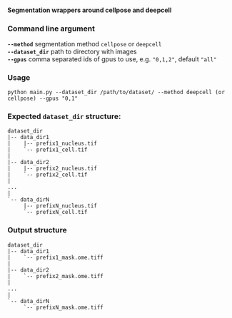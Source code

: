 #### Segmentation wrappers around cellpose and deepcell

### Command line argument

**`--method`**    segmentation method `cellpose` or `deepcell`     
**`--dataset_dir`**     path to directory with images                
**`--gpus`**    comma separated ids of gpus to use, e.g. `"0,1,2"`, default `"all"`

### Usage 
`python main.py --dataset_dir /path/to/dataset/ --method deepcell (or cellpose) --gpus "0,1"`

### Expected **`dataset_dir`** structure:
```
dataset_dir
|-- data_dir1
|    |-- prefix1_nucleus.tif
|    `-- prefix1_cell.tif
|
|-- data_dir2
|    |-- prefix2_nucleus.tif  
|    `-- prefix2_cell.tif
|
...
| 
`-- data_dirN
     |-- prefixN_nucleus.tif  
     `-- prefixN_cell.tif      
```

### Output structure
```
dataset_dir
|-- data_dir1
|    `-- prefix1_mask.ome.tiff
|    
|-- data_dir2
|    `-- prefix2_mask.ome.tiff 
|    
...
| 
`-- data_dirN
     `-- prefixN_mask.ome.tiff     
```


